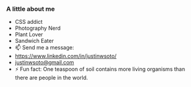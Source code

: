 ### A little about me 
- CSS addict 
- Photography Nerd
- Plant Lover
- Sandwich Eater      
- 📫 Send me a message:
-  https://www.linkedin.com/in/justinwsoto/ 
-  justinwsoto@gmail.com
- ⚡ Fun fact: One teaspoon of soil contains more living organisms than there are people in the world.
